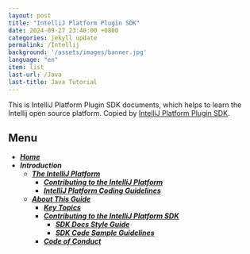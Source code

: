 ```yaml
---
layout: post
title: "IntelliJ Platform Plugin SDK"
date: 2024-09-27 23:40:00 +0800
categories: jekyll update
permalink: /Intellij
background: '/assets/images/banner.jpg'
language: "en"
item: list
last-url: /Java
last-title: Java Tutorial
---
```


This is IntelliJ Platform Plugin SDK documents, which helps to learn the Intellij open source platform.
Copied by [IntelliJ Platform Plugin SDK][jetbrains].

## Menu
- _**[Home][Home]**_
- _**Introduction**_
  - _**[The IntelliJ Platform][The IntelliJ Platform]**_
    - _**[Contributing to the IntelliJ Platform][Contributing to the IntelliJ Platform]**_
    - _**[IntelliJ Platform Coding Guidelines][IntelliJ Platform Coding Guidelines]**_
  - _**[About This Guide][About This Guide]**_
    - _**[Key Topics][Key Topics]**_
    - _**[Contributing to the IntelliJ Platform SDK][Contributing to the IntelliJ Platform SDK]**_
      - _**[SDK Docs Style Guide][SDK Docs Style Guide]**_
      - _**[SDK Code Sample Guidelines][SDK Code Sample Guidelines]**_
    - _**[Code of Conduct][Code of Conduct]**_

[jetbrains]: https://plugins.jetbrains.com/docs/intellij/welcome.html
[Home]: /Intellij/home
[The IntelliJ Platform]: /Intellij/The-IntelliJ-Platform
[Contributing to the IntelliJ Platform]: /Intellij/Contributing-to-the-IntelliJ-Platform
[IntelliJ Platform Coding Guidelines]: /Intellij/IntelliJ-Platform-Coding-Guidelines
[About This Guide]: /Intellij/About-This-Guide
[Key Topics]: /Intellij/Key-Topics
[Contributing to the IntelliJ Platform SDK]: /Intellij/Contributing-to-the-IntelliJ-Platform-SDK
[SDK Docs Style Guide]: /Intellij/SDK-Docs-Style-Guide
[SDK Code Sample Guidelines]: /Intellij/SDK-Code-Sample-Guidelines
[Code of Conduct]: /Intellij/Code-of-Conduct